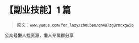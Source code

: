 # 【副业技能】1 篇

> 原文：[`www.yuque.com/for_lazy/zhoubao/qn487zg8rmcxgw5o`](https://www.yuque.com/for_lazy/zhoubao/qn487zg8rmcxgw5o)

公众号懒人找资源，懒人专属群分享